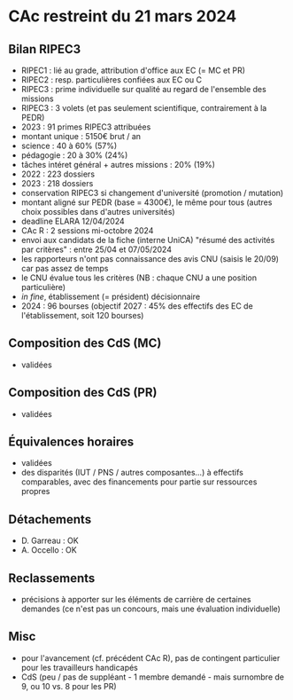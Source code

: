 # CAc restreint du 21 mars 2024

## Bilan RIPEC3
- RIPEC1 : lié au grade, attribution d'office aux EC (= MC et PR)
- RIPEC2 : resp. particulières confiées aux EC ou C
- RIPEC3 : prime individuelle sur qualité au regard de l'ensemble des missions
- RIPEC3 : 3 volets (et pas seulement scientifique, contrairement à la PEDR)
- 2023 : 91 primes RIPEC3 attribuées 
- montant unique : 5150€ brut / an
- science : 40 à 60% (57%)
- pédagogie : 20 à 30% (24%)
- tâches intéret général + autres missions : 20% (19%)
- 2022 : 223 dossiers
- 2023 : 218 dossiers
- conservation RIPEC3 si changement d'université (promotion / mutation) 
- montant aligné sur PEDR (base = 4300€), le même pour tous (autres choix possibles dans d'autres universités)
- deadline ELARA 12/04/2024
- CAc R : 2 sessions mi-octobre 2024
- envoi aux candidats de la fiche (interne UniCA) "résumé des activités par critères" : entre 25/04 et 07/05/2024
- les rapporteurs n'ont pas connaissance des avis CNU (saisis le 20/09) car pas assez de temps 
- le CNU évalue tous les critères (NB : chaque CNU a une position particulière)
- *in fine*, établissement (= président) décisionnaire
- 2024 : 96 bourses (objectif 2027 : 45% des effectifs des EC de l'établissement, soit 120 bourses)

## Composition des CdS (MC)
- validées

## Composition des CdS (PR)
- validées

## Équivalences horaires
- validées
- des disparités (IUT / PNS / autres composantes...) à effectifs comparables, avec des financements pour partie sur ressources propres

## Détachements
- D. Garreau : OK
- A. Occello : OK 

## Reclassements
- précisions à apporter sur les éléments de carrière de certaines demandes (ce n'est pas un concours, mais une évaluation individuelle)

## Misc
- pour l'avancement (cf. précédent CAc R), pas de contingent particulier pour les travailleurs handicapés
- CdS (peu / pas de suppléant - 1 membre demandé - mais surnombre de 9, ou 10 vs. 8 pour les PR)
